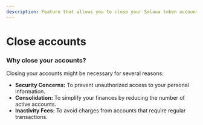 ```yaml
---
description: Feature that allows you to close your Solana token accounts
---
```


# Close accounts

### Why close your accounts?

Closing your accounts might be necessary for several reasons:

* **Security Concerns:** To prevent unauthorized access to your personal information.
* **Consolidation:** To simplify your finances by reducing the number of active accounts.
* **Inactivity Fees:** To avoid charges from accounts that require regular transactions.

